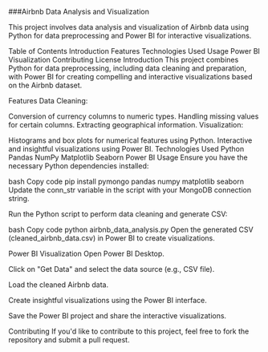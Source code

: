 ###Airbnb Data Analysis and Visualization

This project involves data analysis and visualization of Airbnb data using Python for data preprocessing and Power BI for interactive visualizations.

Table of Contents
Introduction
Features
Technologies Used
Usage
Power BI Visualization
Contributing
License
Introduction
This project combines Python for data preprocessing, including data cleaning and preparation, with Power BI for creating compelling and interactive visualizations based on the Airbnb dataset.

Features
Data Cleaning:

Conversion of currency columns to numeric types.
Handling missing values for certain columns.
Extracting geographical information.
Visualization:

Histograms and box plots for numerical features using Python.
Interactive and insightful visualizations using Power BI.
Technologies Used
Python
Pandas
NumPy
Matplotlib
Seaborn
Power BI
Usage
Ensure you have the necessary Python dependencies installed:

bash
Copy code
pip install pymongo pandas numpy matplotlib seaborn
Update the conn_str variable in the script with your MongoDB connection string.

Run the Python script to perform data cleaning and generate CSV:

bash
Copy code
python airbnb_data_analysis.py
Open the generated CSV (cleaned_airbnb_data.csv) in Power BI to create visualizations.

Power BI Visualization
Open Power BI Desktop.

Click on "Get Data" and select the data source (e.g., CSV file).

Load the cleaned Airbnb data.

Create insightful visualizations using the Power BI interface.

Save the Power BI project and share the interactive visualizations.

Contributing
If you'd like to contribute to this project, feel free to fork the repository and submit a pull request.
